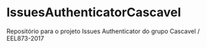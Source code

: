 # IssuesAuthenticatorCascavel
Repositório para o projeto Issues Authenticator do grupo Cascavel / EEL873-2017
